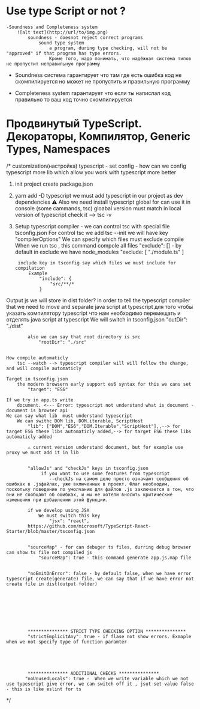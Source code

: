 # Use type Script or not ?
    -Soundness and Completeness system 
        ![alt text](http://url/to/img.png)
            soundness - doesnot reject correct programs
                sound type system
                    a program, during type checking, will not be "approved" if that program has type errors.
                    Кроме того, надо понимать, что надёжная система типов не пропустит неправильную программу
                    
* Soundness система гарантирует что там  где есть ошибка код не скомпилируется но может не пропустить и правильную программу

* Completeness system гарантирует что если ты напислал код правильно то ваш код точно скомпилируется 






# Продвинутый TypeScript. Декораторы, Компилятор, Generic Types, Namespaces

/*
customization(настройка) typescript - set config - how can we config typescript
more lib which allow you work with typescript more better

1. init project 
    create package.json
3. yarn add -D typescript 
    we must add typescript in our project as dev dependencies
    ⚠ Also we need install typescript global for can use it in console (some cammands, tsc)
        gloabal version must match in local version of typescript
            check it -->  tsc -v

4. Setup typescript compiler -  we can control tsc with special file tsconfig.json
    For control tsc we add
    tsc --init
        we will have key "compilerOptions"
    We can specify which files must exclude compile
        When we run tsc , this command compole all files
            "exclude": [] - by default in exclude we have node_modules
            "exclude: [
                "./module.ts"
            ]

        include key in tsconfig say which files we must include for compilation
            Example 
                "include": {
                    "src/**/*
                }

Output js we will store in dist folder? 
    in order to tell the typescript compiler that we need to move and separate java script at typescript
    для того чтобы указать компилятору typescript что нам необходимо перемещать и отделять java script at typescript
        We will switch in tsconfig.json
            "outDir": "./dist"

            also we can say that root directory is src
                "rootDir": "./src"

    
    How compile automaticly
        tsc --watch --> typescript compiler will will follow the change, and will compile automaticly

    Target in tsconfig.json 
        the modern browsern early support es6 syntax for this we cans set 
            "target": "ES6"

    If we try in app.ts write 
        document. <--- Error: typescript not understand what is document - document is browser api
    We can say what lib  must understand typescript
        We can swithc DOM lib, DOM.iterable, ScriptHost
            "lib": ["DOM","ES6","DOM.Iterable","ScriptHost"],,--> for target ES6 these libs automaticly added,--> for target ES6 these libs automaticly added

            ⚠ current version understand document, but for example use proxy we must add it in lib


            "allowJs" and "checkJs" keys in tsconfig.json 
                 if you want to use some features from typescript
                    --checkJs на самом деле просто означают сообщения об ошибках в .jsфайлах, уже включенных в проект. Флаг необходим, поскольку поведение по умолчанию для файлов .js заключается в том, что они не сообщают об ошибках, и мы не хотели вносить критические изменения при добавлении этой функции.

            if we develop using JSX
                We must switch this key
                    "jsx": "react",
            https://github.com/microsoft/TypeScript-React-Starter/blob/master/tsconfig.json


            "sourceMap" - for can debuger ts files, durring debug browser can show ts file not compiled js
                "sourceMap": true - this command generate app.js.map file

            
            "noEmitOnError": false - by default false, when we have error typescript create(generate) file, we can say that if we have error not create file in dist(output folder)








            *************** STRICT TYPE CHECKING OPTION ***************
            "strictEmplicitAny": true - if flase not show errors. Exmaple when we not specify type of function paramter





            *************** ADDITIONAL CHECKS ***************
           "noUnusedLocals": true -  When we write variable which we not use typescript give error, we can switch off it , jsut set value false - this is like eslint for ts



*/
